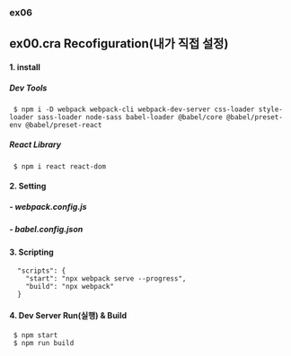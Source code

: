 ### ex06
## ex00.cra Recofiguration(내가 직접 설정)
#### 1. install
##### Dev Tools
     $ npm i -D webpack webpack-cli webpack-dev-server css-loader style-loader sass-loader node-sass babel-loader @babel/core @babel/preset-env @babel/preset-react

##### React Library   
     $ npm i react react-dom

#### 2. Setting
##### - webpack.config.js 
##### - babel.config.json

#### 3. Scripting
```
  "scripts": {
    "start": "npx webpack serve --progress",
    "build": "npx webpack"
  }
```


#### 4. Dev Server Run(실행) & Build

     $ npm start
     $ npm run build
